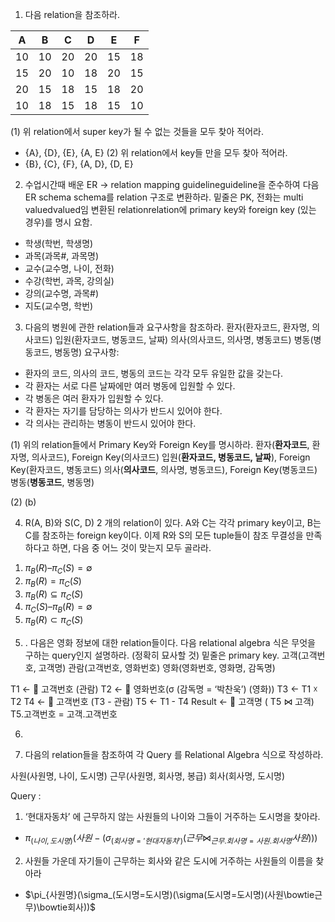 1. 다음 relation을 참조하라.

|A|B|C|D|E|F|
|:---:|:---:|:---:|:---:|:---:|:---:|
|10|10|20|20|15|18|
|15|20|10|18|20|15|
|20|15|18|15|18|20|
|10|18|15|18|15|10|

(1) 위 relation에서 super key가 될 수 없는 것들을 모두 찾아 적어라.
- {A}, {D}, {E}, {A, E}
(2) 위 relation에서 key들 만을 모두 찾아 적어라.
- {B}, {C}, {F}, {A, D}, {D, E}


2. 수업시간때 배운 ER → relation mapping guidelineguideline을 준수하여 다음 ER schema schema를 relation 구조로 변환하라. 밑줄은 PK, 전화는 multi valuedvalued임 변환된 relationrelation에 primary key와 foreign key (있는 경우)를 명시 요함.

- 학생(학번, 학생명)
- 과목(과목#, 과목명)
- 교수(교수명, 나이, 전화)
- 수강(학번, 과목, 강의실)
- 강의(교수명, 과목#)
- 지도(교수명, 학번)

3. 다음의 병원에 관한 relation들과 요구사항을 참조하라.
환자(환자코드, 환자명, 의사코드)
입원(환자코드, 병동코드, 날짜)
의사(의사코드, 의사명, 병동코드)
병동(병동코드, 병동명)
요구사항:
- 환자의 코드, 의사의 코드, 병동의 코드는 각각 모두 유일한 값을 갖는다.
- 각 환자는 서로 다른 날짜에만 여러 병동에 입원할 수 있다.
- 각 병동은 여러 환자가 입원할 수 있다.
- 각 환자는 자기를 담당하는 의사가 반드시 있어야 한다.
- 각 의사는 관리하는 병동이 반드시 있어야 한다.

(1) 위의 relation들에서 Primary Key와 Foreign Key를 명시하라.
환자(**환자코드**, 환자명, 의사코드), Foreign Key(의사코드)
입원(**환자코드, 병동코드, 날짜**), Foreign Key(환자코드, 병동코드)
의사(**의사코드**, 의사명, 병동코드), Foreign Key(병동코드)
병동(**병동코드**, 병동명)

(2) (b)

4. R(A, B)와 S(C, D) 2 개의 relation이 있다. A와 C는 각각 primary key이고, B는 C를 참조하는 foreign key이다. 이제 R와 S의 모든 tuple들이 참조 무결성을 만족하다고 하면, 다음 중 어느 것이 맞는지 모두 골라라.
1) $\pi_B(R) – \pi_C(S) = \emptyset$
2) $\pi_B(R) = \pi_C(S)$
3) $\pi_B(R) \subseteq \pi_C(S)$
4) $\pi_C(S) – \pi_B(R) = \emptyset$
5) $\pi_B(R) \subset \pi_C(S)$

5. . 다음은 영화 정보에 대한 relation들이다. 다음 relational algebra 식은
무엇을 구하는 query인지 설명하라. (정확히 묘사할 것) 밑줄은 primary key.
고객(고객번호, 고객명)
관람(고객번호, 영화번호)
영화(영화번호, 영화명, 감독명)

T1 ←  고객번호 (관람)
T2 ←  영화번호(σ (감독명 = ‘박찬욱’) (영화))
T3 ← T1 ☓ T2
T4 ←  고객번호 (T3 - 관람)
T5 ← T1 - T4
Result ←  고객명 ( T5 ⋈ 고객)
T5.고객번호 = 고객.고객번호

6. 

9. 다음의 relation들을 참조하여 각 Query 를 Relational Algebra 식으로 작성하라.

사원(사원명, 나이, 도시명)
근무(사원명, 회사명, 봉급)
회사(회사명, 도시명)

Query :
1) ‘현대자동차’ 에 근무하지 않는 사원들의 나이와 그들이 거주하는 도시명을 찾아라.
- $\pi_{(나이, 도시명)}(사원 - (\sigma_{(회사명='현대자동차')}(근무 \bowtie_{근무.회사명=사원.회사명} 사원)))$
2) 사원들 가운데 자기들이 근무하는 회사와 같은 도시에 거주하는 사원들의 이름을 찾아라
- $\pi_{사원명}(\sigma_(도시명=도시명)(\sigma(도시명=도시명)(사원\bowtie근무)\bowtie회사))$
